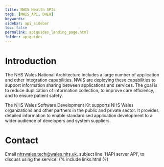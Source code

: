 ```yaml
---
title: NWIS Health APIs
tags: [NWIS_API, DHEW]
keywords: 
sidebar: api_sidebar
toc: false
permalink: apiguides_landing_page.html
folder: apiguides
---
```


# Introduction 

<p> The NHS Wales National Architecture includes a large number of application and other integration capabilities. NWIS are deploying these capabilities to support information sharing between applications and services. The goal is to reduce duplication of information collection, to improve care efficiency, and to ensure patient safety. </p>

<p> The NHS Wales Software Development Kit supports NHS Wales organizations and other partners in the public and private sector. It provides detailed information to enable standardised application development to a wider audience of developers and system suppliers. </p>

# Contact

Email nhswales.tech@wales.nhs.uk, subject line 'HAPI server API', to discuss using the service.
{% include links.html %}